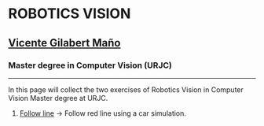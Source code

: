 # ROBOTICS VISION 
## [Vicente Gilabert Maño](https://www.linkedin.com/in/vgilabert/)
### Master degree in Computer Vision (URJC)
---

In this page will collect the two exercises of Robotics Vision in Computer Vision Master degree at URJC. 

1. [Follow line](FollowLine/FollowLine_index.md) -> Follow red line using a car simulation.
